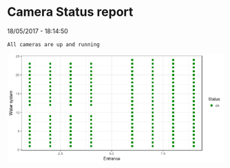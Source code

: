 Camera Status report
================
18/05/2017 - 18:14:50

    All cameras are up and running

![](camreport_files/figure-markdown_github/unnamed-chunk-2-1.png)
